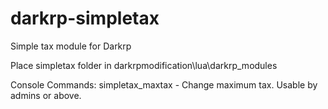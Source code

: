 # darkrp-simpletax
Simple tax module for Darkrp

Place simpletax folder in darkrpmodification\lua\darkrp_modules

Console Commands:
simpletax_maxtax <number> - Change maximum tax. Usable by admins or above.
